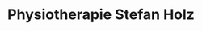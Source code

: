 ---
title: "Physiotherapie Stefan Holz"
url: /dortmund/physiotherapie-stefan-holz/
shop: Massage
---